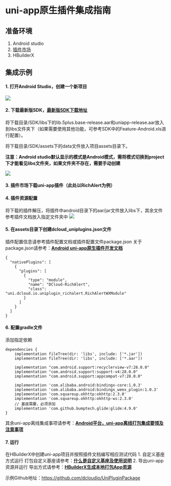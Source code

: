 # uni-app原生插件集成指南
## 准备环境
1. Android studio
2. [插件市场](https://ext.dcloud.net.cn/)
3. HBuilderX

## 集成示例
#### 1. 打开Android Studio，创建一个新项目
![](https://img.cdn.aliyun.dcloud.net.cn/nativedocs/nativeplugin/android_plugin_img_21.png)


#### 2. 下载最新版SDK，[最新版SDK下载地址](/AppDocs/download/android.md)

将下载目录/SDK/libs下的lib.5plus.base-release.aar和uniapp-release.aar放入到libs文件夹下（如果需要使用其他功能，可参考SDK中的Feature-Android.xls进行配置）。

将下载目录/SDK/assets下的data文件放入项目assets目录下。

**注意：Android studio默认显示的模式是Android模式，需将模式切换到project下才能看见libs文件夹，如果文件夹不存在，需要手动创建**

![](https://img.cdn.aliyun.dcloud.net.cn/nativedocs/nativeplugin/android_plugin_img_22.png)

#### 3. 插件市场下载uni-app插件（此处以RichAlert为例）

#### 4. 插件资源配置
将下载的插件解压，将插件中android目录下的aar/jar文件放入libs下，其余文件参考插件文档放入指定文件夹中
![](https://img.cdn.aliyun.dcloud.net.cn/nativedocs/nativeplugin/android_plugin_img_23.png)


#### 5. 在assets目录下创建dcloud_uniplugins.json文件
插件配置信息请参考插件配置文档或插件配置文件package.json
关于package.json请参考：**[Android uni-app原生插件开发文档](/NativePlugin/course/android?id=插件调试)**
```
{  
  "nativePlugins": [  
    {
      "plugins": [  
        {  
          "type": "module",  
          "name": "DCloud-RichAlert",  
          "class": "uni.dcloud.io.uniplugin_richalert.RichAlertWXModule"  
        }  
      ]  
    }  
  ]  
}
```

#### 6. 配置gradle文件
添加指定依赖
```
dependencies {
    implementation fileTree(dir: 'libs', include: ['*.jar'])
    implementation fileTree(dir: 'libs', include: ['*.aar'])

    implementation "com.android.support:recyclerview-v7:28.0.0"
    implementation "com.android.support:support-v4:28.0.0"
    implementation "com.android.support:appcompat-v7:28.0.0"

    implementation 'com.alibaba.android:bindingx-core:1.0.3'
    implementation 'com.alibaba.android:bindingx_weex_plugin:1.0.3'
    implementation 'com.squareup.okhttp:okhttp:2.3.0'
    implementation 'com.squareup.okhttp:okhttp-ws:2.3.0'
    // 基座需要，必须添加
    implementation 'com.github.bumptech.glide:glide:4.9.0'
}
```
其余uni-app离线集成事项请参考：**[Android平台，uni-app离线打包集成要领及注意事项](http://ask.dcloud.net.cn/article/35139)**

#### 7. 运行
在HBuilderX中创建uni-app项目并按照插件文档编写相应测试代码
	1. 自定义基座方式运行
打包自定义基座请参考：**[什么是自定义基座及使用说明](http://ask.dcloud.net.cn/article/35115)**
	2. 导出uni-app资源并运行
导出方式请参考：**[HBuilderX生成本地打包App资源](http://ask.dcloud.net.cn/question/60254)**

示例Github地址：https://github.com/dcloudio/UniPluginPackage

